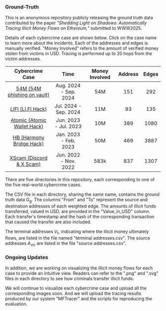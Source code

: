 ### Ground-Truth
This is an anonymous repository publicly releasing the ground truth data contributed by the paper *"Shedding Light on Shadows: Automatically Tracing Illicit Money Flows on Ethereum,"* submitted to WWW2025.

Details of each cybercrime case are shown below. Click on the case name to learn more about the incidents.
Each of the addresses and edges is manually verified. "Money Involved" refers to the amount of verified money stolen from victims in USD. Tracing is performed up to 20 hops from the victim addresses.

|                       Cybercrime Case                        |         Time          | Money Involved  | Address | Edges |
| :----------------------------------------------------------: | :-------------------: | :-------------: | :-----: | :-------: |
| [54M (54M phishing on vault)](https://x.com/BlockSecTeam/status/1826200855827390652) | Aug. 2024 - Sep. 2024 | $54\mathrm{M}$  |   151   |    292    |
| [LIFI (LI.FI Hack)](https://revoke.cash/exploits/lifi-2024?chainId=1) | Jul. 2024 - Sep. 2024 | $11\mathrm{M}$  |   93    |    135    |
| [Atomic (Atomic Wallet Hack)](https://x.com/Adil05434531/status/1798097027940950385) | Jun. 2023 - Jul. 2023 | $10\mathrm{M}$  |   389   |   1080    |
| [HB (Harmony Bridge Hack)](https://x.com/zachxbt/status/1619489550233133056) | Jan. 2023 - Feb. 2023 | $50\mathrm{M}$  |   469   |   3887    |
| [XScam (Discord & X Scam)](https://zachxbt.mirror.xyz/svL1N4xPLX5nXHr6Cw4KLsjRtaYHxm4MAqmFy6zx3cw) | Jun. 2022 - Nov. 2022 | $583\mathrm{k}$ |   837   |   1307    |

There are five directories in this repository, each corresponding to one of the five real-world cybercrime cases.

The CSV file in each directory, sharing the same name, contains the ground truth data $G_\mathrm{g}$. The columns "From" and "To" represent the source and destination addresses of each weighted edge. The amounts of illicit funds transferred, valued in USD, are provided in the "Value_in_USD" column. Each transfer's timestamp and the hash of the corresponding transaction that caused the transfer are also included.

The terminal addresses $V_\mathrm{t}$, indicating where the illicit money ultimately flows, are listed in the file named "terminal addresses.csv".
The source addresses $A_\mathrm{vic}$ are listed in the file "source addresses.csv".

### Ongoing Updates

In addition, we are working on visualizing the illicit money flows for each case to provide an intuitive view. Readers can refer to the ".png" and ".svg" files in each directory to see how criminals transfer illicit funds.

We will continue to visualize each cybercrime case and upload all the corresponding images soon. And we will upload the tracing results produced by our system "MFTracer" and the scripts for reproducing the evaluation.
